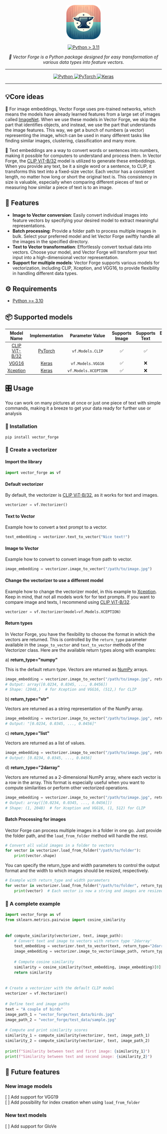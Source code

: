 <p align="center">
  <img src="assets/logo.png" alt="Vector Forge Logo" width="110">
</p>
<p align="center">
  <a href="https://www.python.org/downloads/release/python-3110/" target="_blank">
      <img src="https://img.shields.io/badge/Python->3.10-blue?logo=python" alt="Python > 3.11">
  </a>
</p>
<p align="center">
  <i>🐍 Vector Forge is a Python package designed for easy transformation of various data types into feature vectors.</i>
</p>

---

<p align="center">
  <a href="https://www.python.org/">
      <img src="https://img.shields.io/badge/python-3670A0?style=for-the-badge&logo=python&logoColor=ffdd54"
      alt="Python">
  </a>
  <a href="https://pytorch.org/">
      <img src="https://img.shields.io/badge/PyTorch-orange.svg?&style=for-the-badge&logo=pytorch&logoColor=white" alt="PyTorch"/>
  </a>
  <a href="https://keras.io/">
      <img src="https://img.shields.io/badge/Keras-005571?style=for-the-badge&logo=keras" alt="Keras">
  </a>
</p>

---

## 💡Core ideas

🌄 For image embeddings, Vector Forge uses pre-trained networks, which means the models have already learned features
from
a large set of images called [ImageNet](https://www.image-net.org/). When we use these models in Vector Forge, we skip
the part that
identifies objects, and instead, we use
the part that understands the image features. This way, we get a bunch of numbers (a vector) representing the image,
which can be used
in many different tasks like finding similar images, clustering, classification and many more.

📄 Text embeddings are a way to convert words or sentences into numbers, making it possible for computers to understand
and
process them. In Vector Forge, the [CLIP ViT-B/32](https://huggingface.co/openai/clip-vit-base-patch32) model is
utilized to generate these embeddings. When you provide any text, be it
a single word or a sentence, to CLIP, it transforms this text into a fixed-size vector. Each vector has a consistent
length, no matter how long or short the original text is. This consistency in size is valuable, especially when
comparing different pieces of text or measuring how similar a piece of text is to an image.

## 🧩 Features

- **Image to Vector conversion**: Easily convert individual images into feature vectors by specifying your desired model
  to extract meaningful representations.
- **Batch processing**: Provide a folder path to process multiple images in bulk. Select your preferred model and let
  Vector Forge swiftly handle all the images in the specified directory.
- **Text to Vector transformation**: Effortlessly convert textual data into vectors. Choose your model, and Vector Forge
  will transform your text input into a high-dimensional vector representation.
- **Support for multiple models**: Vector Forge supports various models for vectorization, including CLIP, Xception, and
  VGG16, to provide flexibility in handling different data types.

## ⚙️ Requirements

- [Python >= 3.10](https://www.python.org/downloads/release/python-31012/)

## 📦 Supported models

|                              Model Name                              |         Implementation          |   Parameter Value    | Supports Image | Supports Text | Embedding Size |
|:--------------------------------------------------------------------:|:-------------------------------:|:--------------------:|:--------------:|:-------------:|:--------------:|
| [CLIP ViT-B/32](https://huggingface.co/openai/clip-vit-base-patch32) | [PyTorch](https://pytorch.org/) |   `vf.Models.CLIP`   |       ✅        |       ✅       |     (512,)     |
|               [VGG16](https://arxiv.org/abs/1409.1556)               |   [Keras](https://keras.io/)    |  `vf.Models.VGG16`   |       ✅        |       ❌       |    (2048,)     |
|       [Xception](https://keras.io/api/applications/xception/)        |   [Keras](https://keras.io/)    | `vf.Models.XCEPTION` |       ✅        |       ❌       |    (2048,)     |

## 🎛️ Usage

You can work on many pictures at once or just one piece of text with simple commands, making it a breeze to get your
data ready for further use or analysis

### 🔧 Installation

```shell
pip install vector_forge
```

### 🔌 Create a vectorizer

#### Import the library

```python
import vector_forge as vf
```

#### Default vectorizer

By default, the vectorizer is [CLIP ViT-B/32](https://huggingface.co/openai/clip-vit-base-patch32), as it works for text
and images.

```python
vectorizer = vf.Vectorizer()  
```

#### Text to Vector

Example how to convert a text prompt to a vector.

```python
text_embedding = vectorizer.text_to_vector("Nice text!")
```

#### Image to Vector

Example how to convert to convert image from path to vector.

```python
image_embedding = vectorizer.image_to_vector("/path/to/image.jpg")
```

#### Change the vectorizer to use a different model

Example how to change the vectorizer model, in this example
to [Xception](https://keras.io/api/applications/xception/).  
Keep in mind, that not all models work for for text prompts. If you want to compare image and texts, I recommend
using [CLIP ViT-B/32](https://huggingface.co/openai/clip-vit-base-patch32).

```python
vectorizer = vf.Vectorizer(model=vf.Models.XCEPTION)
```

#### Return types

In Vector Forge, you have the flexibility to choose the format in which the vectors are returned. This is controlled by
the `return_type` parameter available in the `image_to_vector` and `text_to_vector` methods of the Vectorizer
class. Here are
the available return types along with examples:

a) **return_type="numpy"**

This is the default return type. Vectors are returned as [NumPy](https://numpy.org/doc/stable/index.html) arrays.

```python
image_embedding = vectorizer.image_to_vector("/path/to/image.jpg", return_type="numpy")
# Output: array([0.0234, 0.0345, ..., 0.0456])
# Shape: (2048,)  # for Xception and VGG16, (512,) for CLIP
```

b) **return_type="str"**

Vectors are returned as a string representation of the NumPy array.

```python
image_embedding = vectorizer.image_to_vector("/path/to/image.jpg", return_type="str")
# Output: "[0.0234, 0.0345, ..., 0.0456]"
```

c) **return_type="list"**

Vectors are returned as a list of values.

```python
image_embedding = vectorizer.image_to_vector("/path/to/image.jpg", return_type="list")
# Output: [0.0234, 0.0345, ..., 0.0456]
```

d) **return_type="2darray"**

Vectors are returned as a 2-dimensional NumPy array, where each vector is a row in the array. This format is especially
useful when you want to compute similarities or perform other vectorized operations.

```python
image_embedding = vectorizer.image_to_vector("/path/to/image.jpg", return_type="2darray")
# Output: array([[0.0234, 0.0345, ..., 0.0456]])
# Shape: (1, 2048)  # for Xception and VGG16, (1, 512) for CLIP
```

#### Batch Processing for images

Vector Forge can process multiple images in a folder in one go. Just provide the folder path, and the `load_from_folder`
method will handle the rest.

```python
# Convert all valid images in a folder to vectors
for vector in vectorizer.load_from_folder("/path/to/folder"):
    print(vector.shape)
```

You can specify the return_type and width parameters to control the output format and the width to which images should
be resized, respectively.

```python
# Example with return_type and width parameters
for vector in vectorizer.load_from_folder("/path/to/folder", return_type="str", width=300):
    print(vector)  # Each vector is now a string and images are resized to a width of 300 pixels.
```

### 🧪 A complete example

```python
import vector_forge as vf
from sklearn.metrics.pairwise import cosine_similarity


def compute_similarity(vectorizer, text, image_path):
    # Convert text and image to vectors with return type '2darray'
    text_embedding = vectorizer.text_to_vector(text, return_type="2darray")
    image_embedding = vectorizer.image_to_vector(image_path, return_type="2darray")

    # Compute cosine similarity
    similarity = cosine_similarity(text_embedding, image_embedding)[0][0]
    return similarity


# Create a vectorizer with the default CLIP model
vectorizer = vf.Vectorizer()

# Define text and image paths
text = "A couple of birds"
image_path_1 = "vector_forge/test_data/birds.jpg"
image_path_2 = "vector_forge/test_data/sample.jpg"

# Compute and print similarity scores
similarity_1 = compute_similarity(vectorizer, text, image_path_1)
similarity_2 = compute_similarity(vectorizer, text, image_path_2)

print(f"Similarity between text and first image: {similarity_1}")
print(f"Similarity between text and second image: {similarity_2}")
```

## 🔮 Future features

### New image models

[ ] Add support for VGG19  
[ ] Add possibility for index creation when using `load_from_folder`

### New text models

[ ] Add support for GloVe
